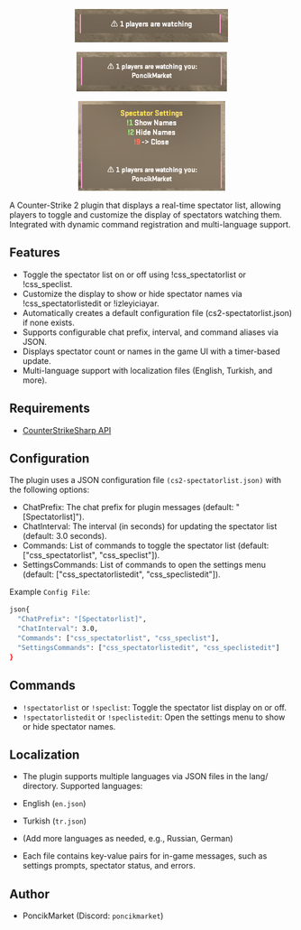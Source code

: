 <p align="center">
  <img src="https://github.com/PoncikMarket/speedmeter-icons/blob/main/speclist.PNG" />
</p>

<p align="center">
  <img src="https://github.com/PoncikMarket/speedmeter-icons/blob/main/speclist1.PNG" />
</p>

<p align="center">
  <img src="https://github.com/PoncikMarket/speedmeter-icons/blob/main/speclist2.PNG" />
</p>

A Counter-Strike 2 plugin that displays a real-time spectator list, allowing players to toggle and customize the display of spectators watching them. Integrated with dynamic command registration and multi-language support.

## Features
- Toggle the spectator list on or off using !css_spectatorlist or !css_speclist.
- Customize the display to show or hide spectator names via !css_spectatorlistedit or !izleyiciayar.
- Automatically creates a default configuration file (cs2-spectatorlist.json) if none exists.
- Supports configurable chat prefix, interval, and command aliases via JSON.
- Displays spectator count or names in the game UI with a timer-based update.
- Multi-language support with localization files (English, Turkish, and more).

## Requirements
- [CounterStrikeSharp API](https://github.com/roflmuffin/CounterStrikeSharp)

## Configuration
The plugin uses a JSON configuration file `(cs2-spectatorlist.json)` with the following options:

- ChatPrefix: The chat prefix for plugin messages (default: "[Spectatorlist]").
- ChatInterval: The interval (in seconds) for updating the spectator list (default: 3.0 seconds).
- Commands: List of commands to toggle the spectator list (default: ["css_spectatorlist", "css_speclist"]).
- SettingsCommands: List of commands to open the settings menu (default: ["css_spectatorlistedit", "css_speclistedit"]).

Example `Config File`:
```bash
json{
  "ChatPrefix": "[Spectatorlist]",
  "ChatInterval": 3.0,
  "Commands": ["css_spectatorlist", "css_speclist"],
  "SettingsCommands": ["css_spectatorlistedit", "css_speclistedit"]
}
```
## Commands

- `!spectatorlist` or `!speclist`: Toggle the spectator list display on or off.
- `!spectatorlistedit` or `!speclistedit`: Open the settings menu to show or hide spectator names.

## Localization
- The plugin supports multiple languages via JSON files in the lang/ directory. Supported languages:

- English (`en.json`)
- Turkish (`tr.json`)
- (Add more languages as needed, e.g., Russian, German)
  
- Each file contains key-value pairs for in-game messages, such as settings prompts, spectator status, and errors.
## Author
- PoncikMarket (Discord: `poncikmarket`)
